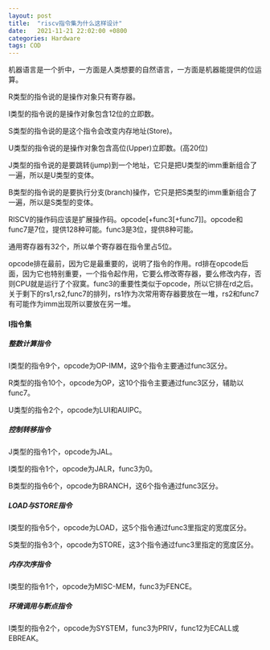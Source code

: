 ```yaml
---
layout: post
title:  "riscv指令集为什么这样设计"
date:   2021-11-21 22:02:00 +0800
categories: Hardware
tags: COD
---
```


机器语言是一个折中，一方面是人类想要的自然语言，一方面是机器能提供的位运算。

<!-- more -->

R类型的指令说的是操作对象只有寄存器。

I类型的指令说的是操作对象包含12位的立即数。

S类型的指令说的是这个指令会改变内存地址(Store)。

U类型的指令说的是操作对象包含高位(Upper)立即数。(高20位)

J类型的指令说的是要跳转(jump)到一个地址，它只是把U类型的imm重新组合了一遍，所以是U类型的变体。

B类型的指令说的是要执行分支(branch)操作，它只是把S类型的imm重新组合了一遍，所以是S类型的变体。

RISCV的操作码应该是扩展操作码。opcode[+func3[+func7]]。opcode和func7是7位，提供128种可能。func3是3位，提供8种可能。

通用寄存器有32个，所以单个寄存器在指令里占5位。

opcode排在最前，因为它是最重要的，说明了指令的作用。rd排在opcode后面，因为它也特别重要，一个指令起作用，它要么修改寄存器，要么修改内存，否则CPU就是运行了个寂寞。func3的重要性类似于opcode，所以它排在rd之后。关于剩下的rs1,rs2,func7的排列，rs1作为次常用寄存器要放在一堆，rs2和func7有可能作为imm出现所以要放在另一堆。

#### I指令集

##### 整数计算指令

I类型的指令9个，opcode为OP-IMM，这9个指令主要通过func3区分。

R类型的指令10个，opcode为OP，这10个指令主要通过func3区分，辅助以func7。

U类型的指令2个，opcode为LUI和AUIPC。

##### 控制转移指令

J类型的指令1个，opcode为JAL。

I类型的指令1个，opcode为JALR，func3为0。

B类型的指令6个，opcode为BRANCH，这6个指令通过func3区分。

##### LOAD与STORE指令

I类型的指令5个，opcode为LOAD，这5个指令通过func3里指定的宽度区分。

S类型的指令3个，opcode为STORE，这3个指令通过func3里指定的宽度区分。

##### 内存次序指令

I类型的指令1个，opcode为MISC-MEM，func3为FENCE。

##### 环境调用与断点指令

I类型的指令2个，opcode为SYSTEM，func3为PRIV，func12为ECALL或EBREAK。
